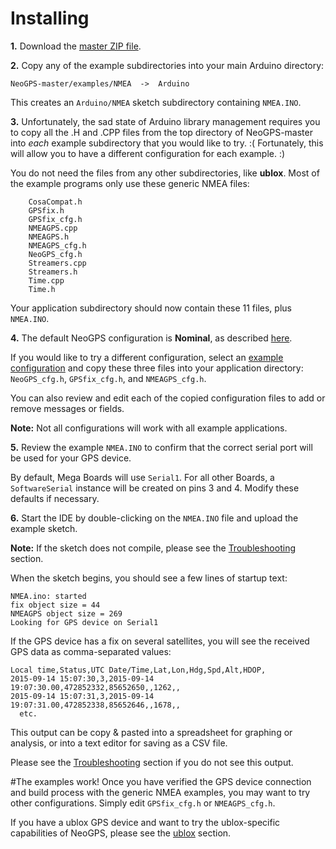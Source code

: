 Installing
==========
**1.**  Download the [master ZIP file](https://github.com/SlashDevin/NeoGPS/archive/master.zip).

**2.**  Copy any of the example subdirectories into your main Arduino directory:
```
NeoGPS-master/examples/NMEA  ->  Arduino
```
This creates an `Arduino/NMEA` sketch subdirectory containing `NMEA.INO`.

**3.**  Unfortunately, the sad state of Arduino library management requires you to copy all the .H and .CPP files from the top directory of NeoGPS-master into *each* example subdirectory that you would like to try.  :(  Fortunately, this will allow you to have a different configuration for each example. :)

You do not need the files from any other subdirectories, like **ublox**.  Most of the example programs only use these generic NMEA files:
```
    CosaCompat.h
    GPSfix.h
    GPSfix_cfg.h
    NMEAGPS.cpp
    NMEAGPS.h
    NMEAGPS_cfg.h
    NeoGPS_cfg.h
    Streamers.cpp
    Streamers.h
    Time.cpp
    Time.h
```
Your application subdirectory should now contain these 11 files, plus `NMEA.INO`.

**4.**  The default NeoGPS configuration is **Nominal**, as described [here](Configurations.md#typical-configurations).

If you would like to try a different configuration, select an [example configuration](../configs) and copy these three files into your application directory: `NeoGPS_cfg.h`, `GPSfix_cfg.h`, and `NMEAGPS_cfg.h`.

You can also review and edit each of the copied configuration files to add or remove messages or fields.

**Note:**  Not all configurations will work with all example applications.

**5.** Review the example `NMEA.INO` to confirm that the correct serial port will be used for your GPS device.

By default, Mega Boards will use `Serial1`.  For all other Boards, a `SoftwareSerial` instance will be created on pins 3 and 4.  Modify these defaults if necessary.

**6.**  Start the IDE by double-clicking on the `NMEA.INO` file and upload the example sketch.

**Note:**  If the sketch does not compile, please see the [Troubleshooting](Troubleshooting.md#configuration-errors) section.

When the sketch begins, you should see a few lines of startup text:
```
NMEA.ino: started
fix object size = 44
NMEAGPS object size = 269
Looking for GPS device on Serial1
```
If the GPS device has a fix on several satellites, you will see the received GPS data as comma-separated values:
```
Local time,Status,UTC Date/Time,Lat,Lon,Hdg,Spd,Alt,HDOP,
2015-09-14 15:07:30,3,2015-09-14 19:07:30.00,472852332,85652650,,1262,,
2015-09-14 15:07:31,3,2015-09-14 19:07:31.00,472852338,85652646,,1678,,
  etc.
```
This output can be copy & pasted into a spreadsheet for graphing or analysis, or into a text editor for saving as a CSV file.

Please see the [Troubleshooting](Troubleshooting.md#gps-device-connection-problems) section if you do not see this output.

#The examples work!
Once you have verified the GPS device connection and build process with the generic NMEA examples, you may want to try other configurations.  Simply edit `GPSfix_cfg.h` or `NMEAGPS_cfg.h`.

If you have a ublox GPS device and want to try the ublox-specific capabilities of NeoGPS, please see the [ublox](ublox.md) section.
